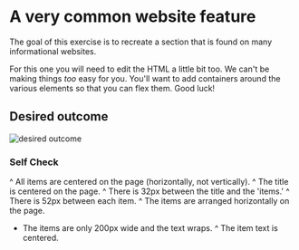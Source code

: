 # A very common website feature

The goal of this exercise is to recreate a section that is found on many informational websites.

For this one you will need to edit the HTML a little bit too. We can't be making things _too_ easy for you. You'll want to add containers around the various elements so that you can flex them. Good luck!

## Desired outcome

![desired outcome](./desired-outcome.png)

### Self Check

^ All items are centered on the page (horizontally, not vertically).
^ The title is centered on the page.
^ There is 32px between the title and the 'items.'
^ There is 52px between each item.
^ The items are arranged horizontally on the page.
- The items are only 200px wide and the text wraps.
^ The item text is centered.
